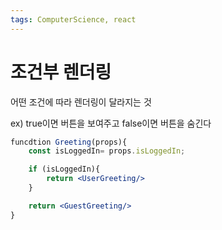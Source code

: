 ```yaml
---
tags: ComputerScience, react
---
```

# 조건부 렌더링

어떤 조건에 따라 렌더링이 달라지는 것

ex) true이면 버튼을 보여주고 false이면 버튼을 숨긴다


``` jsx
funcdtion Greeting(props){
	const isLoggedIn= props.isLoggedIn;

	if (isLoggedIn){
		return <UserGreeting/>
	}

	return <GuestGreeting/>
}
```

